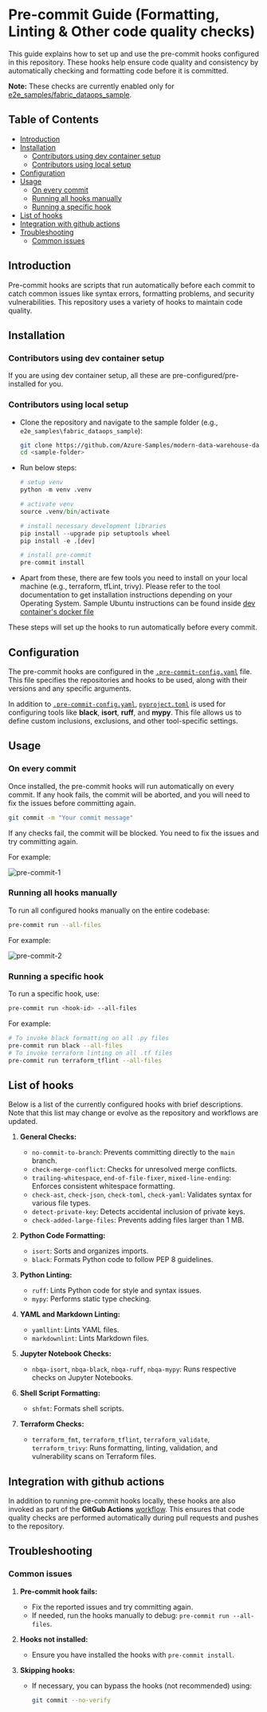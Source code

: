 
# Pre-commit Guide (Formatting, Linting & Other code quality checks) <!-- omit in toc -->

This guide explains how to set up and use the pre-commit hooks configured in this repository. These hooks help ensure code quality and consistency by automatically checking and formatting code before it is committed.

**Note:** These checks are currently enabled only for [e2e_samples/fabric_dataops_sample](../e2e_samples/fabric_dataops_sample/).

## Table of Contents <!-- omit in toc -->

- [Introduction](#introduction)
- [Installation](#installation)
  - [Contributors using dev container setup](#contributors-using-dev-container-setup)
  - [Contributors using local setup](#contributors-using-local-setup)
- [Configuration](#configuration)
- [Usage](#usage)
  - [On every commit](#on-every-commit)
  - [Running all hooks manually](#running-all-hooks-manually)
  - [Running a specific hook](#running-a-specific-hook)
- [List of hooks](#list-of-hooks)
- [Integration with github actions](#integration-with-github-actions)
- [Troubleshooting](#troubleshooting)
  - [Common issues](#common-issues)

## Introduction

Pre-commit hooks are scripts that run automatically before each commit to catch common issues like syntax errors, formatting problems, and security vulnerabilities. This repository uses a variety of hooks to maintain code quality.

## Installation

### Contributors using dev container setup

If you are using dev container setup, all these are pre-configured/pre-installed for you.

### Contributors using local setup

- Clone the repository and navigate to the sample folder (e.g., `e2e_samples\fabric_dataops_sample`):

   ```bash
   git clone https://github.com/Azure-Samples/modern-data-warehouse-dataops.git
   cd <sample-folder>
   ```

- Run below steps:

    ```python
    # setup venv
    python -m venv .venv

    # activate venv
    source .venv/bin/activate

    # install necessary development libraries
    pip install --upgrade pip setuptools wheel
    pip install -e .[dev]

    # install pre-commit
    pre-commit install
    ```

- Apart from these, there are few tools you need to install on your local machine (e.g., terraform, tfLint, trivy). Please refer to the tool documentation to get installation instructions depending on your Operating System. Sample Ubuntu instructions can be found inside [dev container's docker file](../e2e_samples/fabric_dataops_sample/.devcontainer/Dockerfile)

These steps will set up the hooks to run automatically before every commit.

## Configuration

The pre-commit hooks are configured in the [`.pre-commit-config.yaml`](./../.pre-commit-config.yaml) file. This file specifies the repositories and hooks to be used, along with their versions and any specific arguments.

In addition to [`.pre-commit-config.yaml`](../.pre-commit-config.yaml), [`pyproject.toml`](../pyproject.toml) is used for configuring tools like **black**, **isort**, **ruff**, and **mypy**. This file allows us to define custom inclusions, exclusions, and other tool-specific settings.

## Usage

### On every commit

Once installed, the pre-commit hooks will run automatically on every commit. If any hook fails, the commit will be aborted, and you will need to fix the issues before committing again.

```bash
git commit -m "Your commit message"
```

If any checks fail, the commit will be blocked. You need to fix the issues and try committing again.

For example:

![pre-commit-1](images/pre_commit_1_git_commit.png)

### Running all hooks manually

To run all configured hooks manually on the entire codebase:

```bash
pre-commit run --all-files
```

For example:

![pre-commit-2](images/pre_commit_2_manual_run.png)

### Running a specific hook

To run a specific hook, use:

```bash
pre-commit run <hook-id> --all-files
```

For example:

```bash
# To invoke black formatting on all .py files
pre-commit run black --all-files
# To invoke terraform linting on all .tf files
pre-commit run terraform_tflint --all-files
```

## List of hooks

Below is a list of the currently configured hooks with brief descriptions. Note that this list may change or evolve as the repository and workflows are updated.

1. **General Checks:**
   - `no-commit-to-branch`: Prevents committing directly to the `main` branch.
   - `check-merge-conflict`: Checks for unresolved merge conflicts.
   - `trailing-whitespace`, `end-of-file-fixer`, `mixed-line-ending`: Enforces consistent whitespace formatting.
   - `check-ast`, `check-json`, `check-toml`, `check-yaml`: Validates syntax for various file types.
   - `detect-private-key`: Detects accidental inclusion of private keys.
   - `check-added-large-files`: Prevents adding files larger than 1 MB.

2. **Python Code Formatting:**
   - `isort`: Sorts and organizes imports.
   - `black`: Formats Python code to follow PEP 8 guidelines.

3. **Python Linting:**
   - `ruff`: Lints Python code for style and syntax issues.
   - `mypy`: Performs static type checking.

4. **YAML and Markdown Linting:**
   - `yamllint`: Lints YAML files.
   - `markdownlint`: Lints Markdown files.

5. **Jupyter Notebook Checks:**
   - `nbqa-isort`, `nbqa-black`, `nbqa-ruff`, `nbqa-mypy`: Runs respective checks on Jupyter Notebooks.

6. **Shell Script Formatting:**
   - `shfmt`: Formats shell scripts.

7. **Terraform Checks:**
   - `terraform_fmt`, `terraform_tflint`, `terraform_validate`, `terraform_trivy`: Runs formatting, linting, validation, and vulnerability scans on Terraform files.

## Integration with github actions

In addition to running pre-commit hooks locally, these hooks are also invoked as part of the **GitGub Actions** [workflow](../.github/workflows/code_quality_checks.yaml). This ensures that code quality checks are performed automatically during pull requests and pushes to the repository.

## Troubleshooting

### Common issues

1. **Pre-commit hook fails:**
   - Fix the reported issues and try committing again.
   - If needed, run the hooks manually to debug: `pre-commit run --all-files`.

2. **Hooks not installed:**
   - Ensure you have installed the hooks with `pre-commit install`.

3. **Skipping hooks:**
   - If necessary, you can bypass the hooks (not recommended) using:

     ```bash
     git commit --no-verify
     ```
